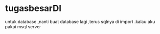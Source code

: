 # tugasbesarDI
untuk database ,nanti buat database lagi ,terus sqlnya di import .kalau aku pakai msql server

